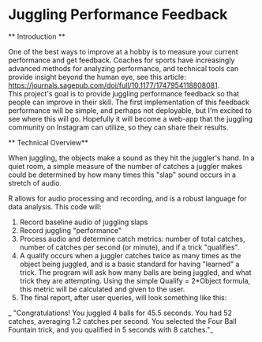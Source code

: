 # Juggling Performance Feedback

**  Introduction      **

One of the best ways to improve at a hobby is to measure your current performance and get feedback. Coaches for sports have increasingly advanced methods for analyzing performance, and technical tools can provide insight beyond the human eye, see this article: https://journals.sagepub.com/doi/full/10.1177/1747954118808081.   
This project's goal is to provide juggling performance feedback so that people can improve in their skill.   The first implementation of this feedback performance will be simple, and perhaps not deployable, but I'm excited to see where this will go. Hopefully it will become a web-app that the juggling community on Instagram can utilize, so they can share their results. 

**  Technical Overview**

When juggling, the objects make a sound as they hit the juggler's hand. In a quiet room, a simple measure of the number of catches a juggler makes could be determined by how many times this "slap" sound occurs in a stretch of audio.

R allows for audio processing and recording, and is a robust language for data analysis. This code will:
     
  1. Record baseline audio of juggling slaps
  2. Record juggling "performance"
  3. Process audio and determine catch metrics: number of total catches, number of       catches per second (or minute), and if a trick "qualifies".
  4. A qualify occurs when a juggler catches twice as many times as the object being      juggled, and is a basic standard for having "learned" a trick. The program will      ask how many balls are being juggled, and what trick they are attempting. Using      the simple Qualify = 2*Object formula, this metric will be calculated and given      to the user.
  5. The final report, after user queries, will look something like this:
  
 _ "Congratulations! You juggled 4 balls for 45.5 seconds. You had 52 catches, averaging 1.2 catches per second. You selected the Four Ball Fountain trick, and you qualified in 5 seconds with 8 catches."_

